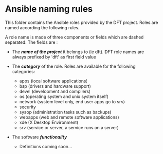 # Ansible naming rules
This folder contains the Ansible roles provided by the DFT project.
Roles are named according the following rules.

A role name is made of three components or fields which are dashed separated. The fields are :
* The ***name of the project*** it belongs to (ie dft). DFT role names are always prefixed by 'dft' as first field value

* The ***category*** of the role. Roles are available for the following categories:
  * apps (local software applications)
  * bsp (drivers and hardware support)
  * devel (development and compilers)
  * os (operating system and unix system itself)
  * network (system level only, end user apps go to srv)
  * security
  * sysop (administration tasks such as backups)
  * webapps (web and remote software applications)
  * xde (X Desktop Environment)
  * srv (service or server, a service runs on a server)
* The software ***functionality***
  * Definitions coming soon...
